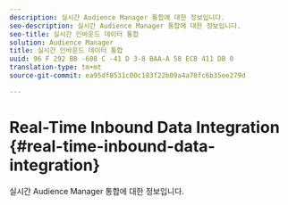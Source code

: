 ```yaml
---
description: 실시간 Audience Manager 통합에 대한 정보입니다.
seo-description: 실시간 Audience Manager 통합에 대한 정보입니다.
seo-title: 실시간 인바운드 데이터 통합
solution: Audience Manager
title: 실시간 인바운드 데이터 통합
uuid: 96 F 292 BB -608 C -41 D 3-8 BAA-A 58 ECB 411 DB 0
translation-type: tm+mt
source-git-commit: ea95df8531c00c183f22b09a4a78fc6b35ee279d

---
```



# Real-Time Inbound Data Integration {#real-time-inbound-data-integration}

실시간 Audience Manager 통합에 대한 정보입니다.

<!-- c_rt_data_int.xml -->